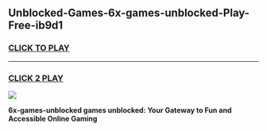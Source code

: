 
## Unblocked-Games-6x-games-unblocked-Play-Free-ib9d1
<h3>
<a href="https://premium76.site?title=6x-games-unblocked&ref=23A">CLICK TO PLAY</a></h3>
<hr>

<h3>
<a href="https://premium76.site?title=6x-games-unblocked&ref=23A">CLICK 2 PLAY</a>
  
</h3>

<a href="https://premium76.site?title=6x-games-unblocked&ref=23A"><img src="https://clearcache.store/games.png"></a>


**6x-games-unblocked games unblocked: Your Gateway to Fun and Accessible Online Gaming**

